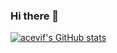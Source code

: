 ### Hi there 👋

<!--
**acevif/acevif** is a ✨ _special_ ✨ repository because its `README.md` (this file) appears on your GitHub profile.

Here are some ideas to get you started:

- 🔭 I’m currently working on ...
- 🌱 I’m currently learning ...
- 👯 I’m looking to collaborate on ...
- 🤔 I’m looking for help with ...
- 💬 Ask me about ...
- 📫 How to reach me: ...
- 😄 Pronouns: ...
- ⚡ Fun fact: ...
-->

[![acevif's GitHub stats](https://github-readme-stats.vercel.app/api?username=acevif)](https://github.com/anuraghazra/github-readme-stats)
